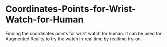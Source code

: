 # Coordinates-Points-for-Wrist-Watch-for-Human
Finding the coordinates points for wrist watch for human. It can be used for Augmented Reality to try the watch in real time by realtime try-on.
